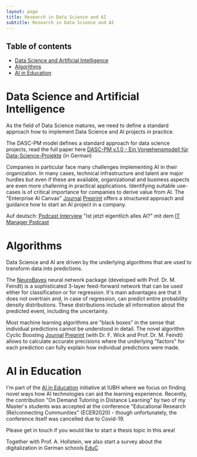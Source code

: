 ```yaml
---
layout: page
title: Research in Data Science and AI
subtitle: Research in Data Science and AI
---
```


## Table of contents
- [Data Science and Artificial Intelligence](#data-science-and-artificial-intelligence)
- [Algorithms](#algorithms)
- [AI in Education](#ai-in-education)

# Data Science and Artificial Intelligence

As the field of Data Science matures, we need to define a standard approach how to implement Data Science and AI projects in practice.

The DASC-PM model defines a standard approach for data science projects, read the full paper here [DASC-PM v.1.0 - Ein Vorgehensmodell für Data-Science-Projekte](https://www.iubh-university.de/wp-content/uploads/20200220_DASC-PM.pdf) (in German)

Companies in particular face many challenges implementing AI in their organization. In many cases, technical infrastructure and talent are major hurdles but even if these are available, organizational and business aspects are even more challening in practical applications. Identifying suitable use-cases is of critical importance for companies to derive value from AI. The "Enterprise AI Canvas" [Journal](https://www.tandfonline.com/doi/abs/10.1080/08839514.2020.1826146) [Preprint](https://arxiv.org/abs/2009.11190) offers a structured approach and guidance how to start an AI project in a company.

Auf deutsch: [Podcast Interview](https://innovativeit.de/119-sonderfolge-ist-jetzt-eigentlich-alles-ai/) "Ist jetzt eigentlich alles AI?" mit dem [IT Manager Podcast](https://innovativeit.de/)

# Algorithms

Data Science and AI are driven by the underlying algorithms that are used to transform data into predictions.

The [NeuroBayes](https://www.sciencedirect.com/science/article/pii/S0168900205022679) neural network package (developed with Prof. Dr. M. Feindt) is a sophisticated 3-layer feed-forward network that can be used either for classification or for regression. It's main advantages are that it does not overtrain and, in case of regression, can predict entire probability density distributions. These distributions include all information about the predicted event, including the uncertainty.

Most machine learning algorithms are "black boxes" in the sense that individual predictions cannot be understood in detail. The novel algorithm Cyclic Boosting [Journal](https://ieeexplore.ieee.org/document/8999347) [Preprint](https://arxiv.org/abs/2002.03425) (with Dr. F. Wick and Prof. Dr. M. Feindt) allows to calculate accurate precisions where the underlying "factors" for each prediction can fully explain how individual predictions were made.

# AI in Education

I'm part of the [AI in Education](https://ai-in-education.de/home) initiative at IUBH where we focus on finding novel ways how AI technologies can aid the learning experience.
Recently, the contribution "On Demand Tutoring in Distance Learning" by two of my Master's students was accepted at the conference "Educational Research
(Re)connecting Communities" (ECER2020) - though unfortunately, the conference itself was cancelled due to Covid-19.

Please get in touch if you would like to start a thesis topic in this area!

Together with Prof. A. Hollstein, we also start a survey about the digitalization in German schools [EduC](https://www.iubh-university.de/forschung/educ-kompass-digitale-bildung/)
